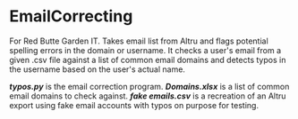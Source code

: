 # EmailCorrecting
For Red Butte Garden IT. Takes email list from Altru and flags potential spelling errors in the domain or username. It checks a user's email from a given .csv file against a list of common email domains and detects typos in the username based on the user's actual name. 

***typos.py*** is the email correction program. ***Domains.xlsx*** is a list of common email domains to check against. ***fake emails.csv*** is a recreation of an Altru export using fake email accounts with typos on purpose for testing. 
